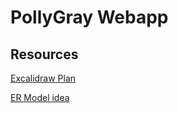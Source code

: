 # PollyGray Webapp

## Resources

[Excalidraw Plan](https://excalidraw.com/#room=ff98f02776bcd3f8546c,0eDkj98o9u4GxSZPR8Lqow)

[ER Model idea](https://chat.openai.com/share/160a1ea3-6eed-4c5f-a01e-e0a5d7f38274)
